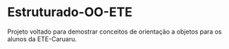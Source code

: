# Estruturado-OO-ETE
Projeto voltado para demostrar conceitos de orientação a objetos para os alunos da ETE-Caruaru.

